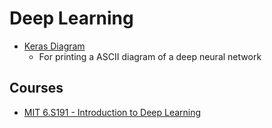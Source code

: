 # Deep Learning

- [Keras Diagram](https://github.com/brianlow/keras_diagram)
  + For printing a ASCII diagram of a deep neural network


## Courses

- [MIT 6.S191 - Introduction to Deep Learning](http://introtodeeplearning.com/index.html)
